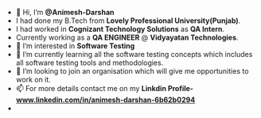 - 👋 Hi, I’m **@Animesh-Darshan**
-  I had done my B.Tech from **Lovely Professional University(Punjab)**.
-  I had worked in **Cognizant Technology Solutions** as **QA Intern**.
-  Currently working as a **QA ENGINEER** @ **Vidyayatan Technologies**.
- 👀 I’m interested in **Software Testing**
- 🌱 I’m currently learning all the software testing concepts which includes all software testing tools and methodologies.
- 💞️ I’m looking to join an organisation which will give me opportunities to work on it.
- 📫 For more details contact me on my **Linkdin Profile-www.linkedin.com/in/animesh-darshan-6b62b0294**
- 

<!---
Animesh-Darshan/Animesh-Darshan is a ✨ special ✨ repository because its `README.md` (this file) appears on your GitHub profile.
You can click the Preview link to take a look at your changes.
--->
